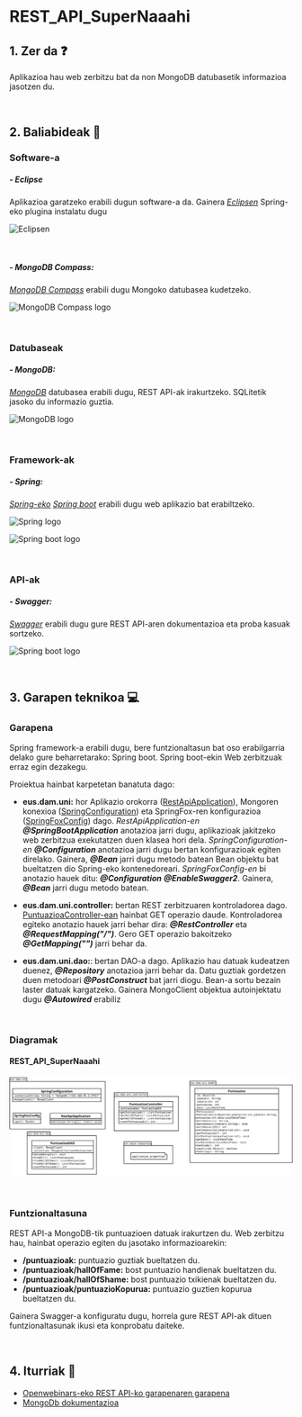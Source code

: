 # REST_API_SuperNaaahi

## 1. Zer da ❓

Aplikazioa hau web zerbitzu bat da non MongoDB datubasetik informazioa jasotzen du. 

<br/>

## 2. Baliabideak 📝

### Software-a 

##### - Eclipse

Aplikazioa garatzeko erabili dugun software-a da. Gainera *[Eclipsen](https://www.eclipse.org/downloads/)* 
Spring-eko plugina instalatu dugu

![Eclipsen](https://user-images.githubusercontent.com/75113982/151692541-db59c8c8-dcf5-4e1b-beb4-beef3deb0cf6.png)

<br/>

##### - MongoDB Compass:

*[MongoDB Compass](https://www.mongodb.com/products/compass)* erabili dugu Mongoko datubasea kudetzeko.

![MongoDB Compass logo](https://user-images.githubusercontent.com/75113982/151692742-415e9507-7019-4d1b-b945-fdf5c0a7fc68.png)

<br/>

### Datubaseak 

##### - MongoDB:

*[MongoDB](https://docs.mongodb.com/)* datubasea erabili dugu, REST API-ak irakurtzeko. SQLitetik jasoko du informazio guztia. 

![MongoDB logo](https://user-images.githubusercontent.com/75113982/151693035-14ce5dc9-5b22-499e-8531-50bb79425db0.png)

<br/>

### Framework-ak

##### - Spring:

*[Spring-eko](https://spring.io/)* *[Spring boot](https://spring.io/projects/spring-boot)* erabili dugu web aplikazio bat erabiltzeko.

![Spring logo](https://user-images.githubusercontent.com/75113982/151693228-b6f7f83e-2e3b-4e98-bdda-68ee3626a241.png)

![Spring boot logo](https://user-images.githubusercontent.com/75113982/151693274-c8fc6d55-c44c-43cf-883a-09402ca6d92c.png)

<br/>

### API-ak

##### - Swagger:

*[Swagger](https://swagger.io/tools/swaggerhub/?&utm_medium=ppcg&utm_source=aw&utm_term=swagger&utm_content=511173019641&utm_campaign=SEM_SwaggerHub_PR_EMEA_ENG_EXT_Prospecting&awsearchcpc=1&gclid=Cj0KCQiAi9mPBhCJARIsAHchl1yPtZe1HLLCBcUDyq6WZdyXKC-NQKZkq-ax4C4JFgmrO-_ASH8ZtiEaAkKYEALw_wcB&gclsrc=aw.ds)* erabili dugu gure REST API-aren dokumentazioa eta proba kasuak sortzeko.

![Spring boot logo](https://user-images.githubusercontent.com/75113982/151693411-b6408fb1-a16d-427e-a43d-fbdaaef4c18d.png)

<br/>

## 3. Garapen teknikoa 💻
### Garapena
Spring framework-a erabili dugu, bere funtzionaltasun bat oso erabilgarria delako gure beharretarako: Spring boot. Spring boot-ekin Web zerbitzuak erraz egin dezakegu.

Proiektua hainbat karpetetan banatuta dago:

  - **eus.dam.uni:** hor Aplikazio orokorra ([RestApiApplication](https://github.com/MaitaneG/SuperNahii/blob/main/Datu%20Atzipena/REST_API_SuperNaaahi/src/main/java/eus/dam/uni/RestApiApplication.java)), Mongoren konexioa ([SpringConfiguration](https://github.com/MaitaneG/SuperNahii/blob/main/Datu%20Atzipena/REST_API_SuperNaaahi/src/main/java/eus/dam/uni/SpringConfiguration.java)) eta SpringFox-ren konfigurazioa ([SpringFoxConfig](https://github.com/MaitaneG/SuperNahii/blob/main/Datu%20Atzipena/REST_API_SuperNaaahi/src/main/java/eus/dam/uni/SpringFoxConfig.java)) dago. *RestApiApplication-en* ***@SpringBootApplication*** anotazioa jarri dugu, aplikazioak jakitzeko web zerbitzua exekutatzen duen klasea hori dela. *SpringConfiguration-en* ***@Configuration*** anotazioa jarri dugu bertan konfigurazioak egiten direlako. Gainera, ***@Bean*** jarri dugu metodo batean Bean objektu bat bueltatzen dio Spring-eko kontenedoreari. *SpringFoxConfig-en* bi anotazio hauek ditu: ***@Configuration*** ***@EnableSwagger2***. Gainera, ***@Bean*** jarri dugu metodo batean.
  
  - **eus.dam.uni.controller:** bertan REST zerbitzuaren kontroladorea dago. [PuntuazioaController-ean](https://github.com/MaitaneG/SuperNahii/blob/main/Datu%20Atzipena/REST_API_SuperNaaahi/src/main/java/eus/dam/uni/controller/PuntuazioaController.java) hainbat GET operazio daude. Kontroladorea egiteko anotazio hauek jarri behar dira: ***@RestController*** eta ***@RequestMapping("/")***. Gero GET operazio bakoitzeko ***@GetMapping("")*** jarri behar da.
  
  - **eus.dam.uni.dao:**: bertan DAO-a dago. Aplikazio hau datuak kudeatzen duenez, ***@Repository*** anotazioa jarri behar da. Datu guztiak gordetzen duen metodoari ***@PostConstruct*** bat jarri diogu. Bean-a sortu bezain laster datuak kargatzeko. Gainera MongoClient objektua autoinjektatu dugu ***@Autowired*** erabiliz 
  
<br/>

### Diagramak

#### REST_API_SuperNaaahi
![Diagrama](https://github.com/MaitaneG/SuperNahii/blob/main/Datu%20Atzipena/REST_API_SuperNaaahi_Diagrama.svg)

<br/>

### Funtzionaltasuna
REST API-a MongoDB-tik puntuazioen datuak irakurtzen du. Web zerbitzu hau, hainbat operazio egiten du jasotako informazioarekin: 
  - **/puntuazioak:** puntuazio guztiak bueltatzen du.
  - **/puntuazioak/hallOfFame:** bost puntuazio handienak bueltatzen du.
  - **/puntuazioak/hallOfShame:** bost puntuazio txikienak bueltatzen du.
  - **/puntuazioak/puntuazioKopurua:** puntuazio guztien kopurua bueltatzen du.

Gainera Swagger-a konfiguratu dugu, horrela gure REST API-ak dituen funtzionaltasunak ikusi eta konprobatu daiteke.

<br/>

## 4. Iturriak 📌
- [Openwebinars-eko REST API-ko garapenaren garapena](https://openwebinars.net/cursos/api-rest-spring-boot/)
- [MongoDb dokumentazioa](https://docs.mongodb.com/)
